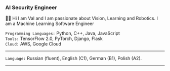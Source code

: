 ### AI Security Engineer
👋🏻 Hi I am Val and I am passionate about Vision, Learning and Robotics. I am a Machine Learning Software Engineer

`Programming Languages:` Python, C++, Java, JavaScript <br />
`Tools:` TensorFlow 2.0, PyTorch, Django, Flask<br />
`Cloud:` AWS, Google Cloud <br />
<hr />

`Language:` Russian (fluent), English (C1), German (B1), Polish (A2).
<hr />
